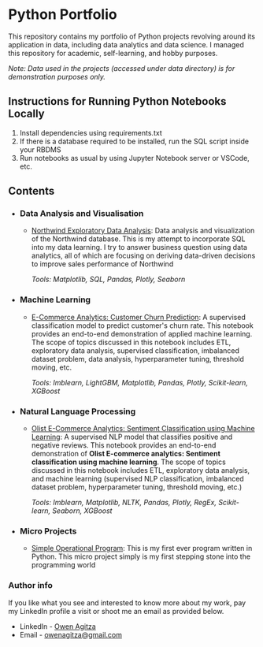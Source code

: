 # Python Portfolio
This repository contains my portfolio of Python projects revolving around its application in data, including data analytics and data science. I managed this repository for academic, self-learning, and hobby purposes.

_Note: Data used in the projects (accessed under data directory) is for demonstration purposes only._

## Instructions for Running Python Notebooks Locally
1. Install dependencies using requirements.txt
1. If there is a database required to be installed, run the SQL script inside your RBDMS
1. Run notebooks as usual by using Jupyter Notebook server or VSCode, etc.

## Contents
- ### Data Analysis and Visualisation

	- [Northwind Exploratory Data Analysis](https://github.com/owenagitza/Python-Portfolio/tree/main/Northwind_Exploratory_Data_Analysis): Data analysis and visualization of the Northwind database. This is my attempt to incorporate SQL into my data learning. I try to answer business question using data analytics, all of which are focusing on deriving data-driven decisions to improve sales performance of Northwind
		
		_Tools: Matplotlib, SQL, Pandas, Plotly, Seaborn_
- ### Machine Learning

	- [E-Commerce Analytics: Customer Churn Prediction](https://github.com/owenagitza/Python-Portfolio/tree/main/E-Commerce_Analytics.Customer_Churn_Prediction): A supervised classification model to predict customer's churn rate. This notebook provides an end-to-end demonstration of applied machine learning. The scope of topics discussed in this notebook includes ETL, exploratory data analysis, supervised classification, imbalanced dataset problem, data analysis, hyperparameter tuning, threshold moving, etc.

		_Tools: Imblearn, LightGBM, Matplotlib, Pandas, Plotly, Scikit-learn, XGBoost_

- ### Natural Language Processing

	- [Olist E-Commerce Analytics: Sentiment Classification using Machine Learning](https://github.com/owenagitza/Python-Portfolio/tree/main/Olist_E-commerce_Analytics.Sentiment_Classification_using_Machine_Learning): A supervised NLP model that classifies positive and negative reviews. This notebook provides an end-to-end demonstration of **Olist E-commerce analytics: Sentiment classification using machine learning**. The scope of topics discussed in this notebook includes ETL,  exploratory data analysis, and machine learning (supervised NLP classification, imbalanced dataset problem, hyperparameter tuning, threshold moving, etc.)
	
		_Tools: Imblearn, Matplotlib, NLTK, Pandas, Plotly, RegEx, Scikit-learn, Seaborn, XGBoost_

- ### Micro Projects

	- [Simple Operational Program](https://github.com/owenagitza/Python-Portfolio/tree/main/Simple_Operational_Program): This is my first ever program written in Python. This micro project simply is my first stepping stone into the programming world
	
### Author info
If you like what you see and interested to know more about my work, 
pay my LinkedIn profile a visit or shoot me an email as provided below.

- LinkedIn - [Owen Agitza](https://www.linkedin.com/in/owenagitza/)
- Email - owenagitza@gmail.com

